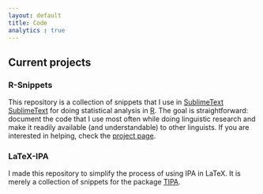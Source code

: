 ```yaml
---
layout: default
title: Code
analytics : true
---
```


## Current projects

### R-Snippets  
  This repository is a collection of snippets that I use in [SublimeText] [SublimeText] for doing statistical analysis in [R][R]. The goal is straightforward: document the code that I use most often while doing linguistic research and make it readily available (and understandable) to other linguists. If you are interested in helping, check the [project page](/R-Snippets).

### LaTeX-IPA
  I made this repository to simplify the process of using IPA in LaTeX. It is merely a collection of snippets for the package [TIPA][TIPA].

[SublimeText]: http://www.sublimetext.com
[R]: http://www.r-project.org
[TIPA]: http://www.ctan.org/pkg/tipa
